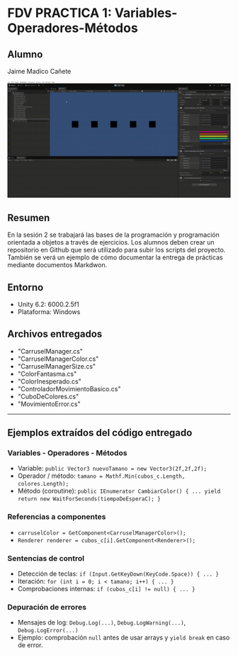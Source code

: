 # FDV PRACTICA 1: Variables-Operadores-Métodos

## Alumno
Jaime Madico Cañete

![Demostración del carrusel](Docs/demo-carrusel.gif)

## Resumen
En la sesión 2 se trabajará las bases de la programación y programación orientada a objetos a través de ejercicios. 
Los alumnos deben crear un repositorio en Github que será utilizado para subir los scripts del proyecto. 
También se verá un ejemplo de cómo documentar la entrega de prácticas mediante documentos Markdwon.

## Entorno
- Unity 6.2: 6000.2.5f1
- Plataforma: Windows

## Archivos entregados
- "CarruselManager.cs"
- "CarruselManagerColor.cs"
- "CarruselManagerSize.cs"
- "ColorFantasma.cs"
- "ColorInesperado.cs"
- "ControladorMovimientoBasico.cs"
- "CuboDeColores.cs"
- "MovimientoError.cs"

---

## Ejemplos extraídos del código entregado

### Variables - Operadores - Métodos
- Variable: `public Vector3 nuevoTamano = new Vector3(2f,2f,2f);`
- Operador / método: `tamano = Mathf.Min(cubos_c.Length, colores.Length);`
- Método (coroutine): `public IEnumerator CambiarColor() { ... yield return new WaitForSeconds(tiempoDeEsperaC); }`

### Referencias a componentes
- `carruselColor = GetComponent<CarruselManagerColor>();`
- `Renderer renderer = cubos_c[i].GetComponent<Renderer>();`

### Sentencias de control
- Detección de teclas: `if (Input.GetKeyDown(KeyCode.Space)) { ... }`
- Iteración: `for (int i = 0; i < tamano; i++) { ... }`
- Comprobaciones internas: `if (cubos_c[i] != null) { ... }`

### Depuración de errores
- Mensajes de log: `Debug.Log(...)`, `Debug.LogWarning(...)`, `Debug.LogError(...)`
- Ejemplo: comprobación `null` antes de usar arrays y `yield break` en caso de error.

	
